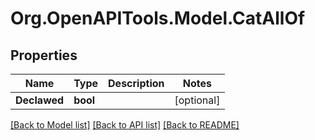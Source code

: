 # Org.OpenAPITools.Model.CatAllOf

## Properties

Name | Type | Description | Notes
------------ | ------------- | ------------- | -------------
**Declawed** | **bool** |  | [optional] 

[[Back to Model list]](../../README.md#documentation-for-models) [[Back to API list]](../../README.md#documentation-for-api-endpoints) [[Back to README]](../../README.md)

